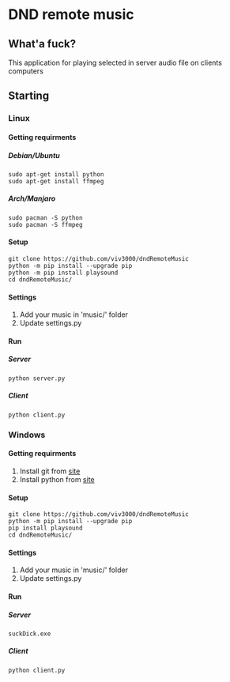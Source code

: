 # DND remote music

## What'a fuck?

This application for playing selected in server audio file on clients computers

## Starting

### Linux

#### Getting requirments

##### Debian/Ubuntu

```
sudo apt-get install python
sudo apt-get install ffmpeg
```

##### Arch/Manjaro

```
sudo pacman -S python
sudo pacman -S ffmpeg
```

#### Setup

```
git clone https://github.com/viv3000/dndRemoteMusic
python -m pip install --upgrade pip
python -m pip install playsound
cd dndRemoteMusic/
```

#### Settings

1. Add your music in 'music/' folder
2. Update settings.py

#### Run

##### Server

```
python server.py
```

##### Client

```
python client.py
```

### Windows

#### Getting requirments

1. Install git from [site](https://git-scm.com/download/win)
2. Install python from [site](https://www.python.org/downloads)

#### Setup

```
git clone https://github.com/viv3000/dndRemoteMusic
python -m pip install --upgrade pip
pip install playsound
cd dndRemoteMusic/
```

#### Settings

1. Add your music in 'music/' folder
2. Update settings.py

#### Run

##### Server

```
suckDick.exe
```

##### Client

```
python client.py
```

